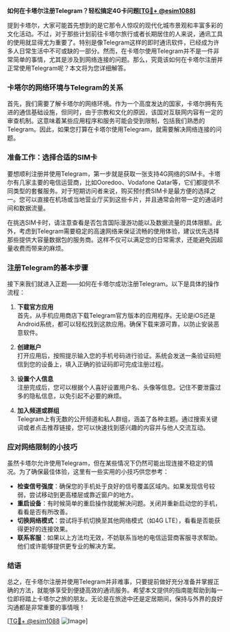 **如何在卡塔尔注册Telegram？轻松搞定4G卡问题[[TG💪+ @esim1088](https://t.me/s/esim1088)]**

提到卡塔尔，大家可能首先想到的是它那令人惊叹的现代化城市景观和丰富多彩的文化活动。不过，对于那些计划前往卡塔尔旅行或者长期居住的人来说，通讯工具的使用就显得尤为重要了。特别是像Telegram这样的即时通讯软件，已经成为许多人日常生活中不可或缺的一部分。然而，在卡塔尔使用Telegram并不是一件非常简单的事情，尤其是涉及到网络连接的问题。那么，究竟该如何在卡塔尔注册并正常使用Telegram呢？本文将为您详细解答。

### 卡塔尔的网络环境与Telegram的关系

首先，我们需要了解卡塔尔的网络环境。作为一个高度发达的国家，卡塔尔拥有先进的通信基础设施，但同时，由于宗教和文化的原因，该国对互联网内容有一定的审查机制。这意味着某些应用程序和服务可能会受到限制，包括我们熟悉的Telegram。因此，如果您打算在卡塔尔使用Telegram，就需要解决网络连接的问题。

### 准备工作：选择合适的SIM卡

要想顺利注册并使用Telegram，第一步就是获取一张支持4G网络的SIM卡。卡塔尔有几家主要的电信运营商，比如Ooredoo、Vodafone Qatar等，它们都提供不同类型的套餐服务。对于短期访问者来说，购买预付费SIM卡是最方便的选择之一。您可以直接在机场或当地营业厅买到这些卡片，并且通常会附带一定的通话时间和数据流量。

在挑选SIM卡时，请注意查看是否包含国际漫游功能以及数据流量的具体限额。此外，考虑到Telegram需要稳定的高速网络来保证流畅的使用体验，建议优先选择那些提供大容量数据包的服务商。这样不仅可以满足您的日常需求，还能避免因超量收费而带来的麻烦。

### 注册Telegram的基本步骤

接下来我们就进入正题——如何在卡塔尔成功注册Telegram。以下是具体的操作流程：

1. **下载官方应用**  
   首先，从手机应用商店下载Telegram官方版本的应用程序。无论是iOS还是Android系统，都可以轻松找到这款应用。确保下载来源可靠，以防止安装恶意软件。

2. **创建账户**  
   打开应用后，按照提示输入您的手机号码进行验证。系统会发送一条验证码短信到您的设备上，填入正确的验证码即可完成注册过程。

3. **设置个人信息**  
   注册完成后，您可以根据个人喜好设置用户名、头像等信息。记住不要泄露过多的隐私信息，以免引起不必要的麻烦。

4. **加入频道或群组**  
   Telegram上有无数的公开频道和私人群组，涵盖了各种主题。通过搜索关键词或者点击推荐链接，您可以快速找到感兴趣的内容并与他人交流互动。

### 应对网络限制的小技巧

虽然卡塔尔允许使用Telegram，但在某些情况下仍然可能出现连接不稳定的情况。为了确保最佳体验，这里有一些实用的小技巧供您参考：

- **检查信号强度**：确保您的手机处于良好的信号覆盖区域内。如果发现信号较弱，尝试移动到更高楼层或靠近窗户的地方。
- **重启设备**：有时候简单的重启操作就能解决问题。关闭并重新启动您的手机，看看是否有所改善。
- **切换网络模式**：尝试将手机切换至其他网络模式（如4G LTE），看看是否能获得更好的连接效果。
- **联系客服**：如果以上方法均无效，不妨联系当地的电信运营商客服寻求帮助。他们或许能够提供更专业的解决方案。

### 结语

总之，在卡塔尔注册并使用Telegram并非难事，只要提前做好充分准备并掌握正确的方法，就能够享受到便捷高效的通讯服务。希望本文提供的指南能帮助到每一位即将踏上卡塔尔之旅的朋友。无论是在旅途中还是定居期间，保持与外界的良好沟通都是非常重要的事情哦！

[[TG💪+ @esim1088](https://t.me/s/esim1088) ![Image](https://i.postimg.cc/4NQfJmqS/Snipaste-2025-05-13-00-14-12.png)]